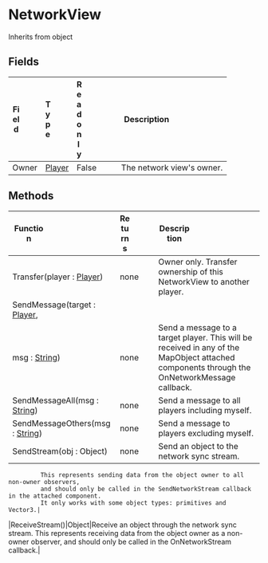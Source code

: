 # NetworkView
Inherits from object
## Fields
|<div style="width:30%">Field</div>|<div style="width:10%">Type</div>|<div style="width:10%">Readonly</div>|<div style="width:50%">Description</div>|
|---|---|---|---|
|Owner|[Player](../objects/Player.md)|False|The network view's owner.|
## Methods
|<div style="width:33%">Function</div>|<div style="width:33%">Returns</div>|<div style="width:33%">Description</div>|
|---|---|---|
|Transfer(player : [Player](../objects/Player.md))|none|Owner only. Transfer ownership of this NetworkView to another player.|
|SendMessage(target : [Player](../objects/Player.md),
msg : [String](../static/String.md))|none|Send a message to a target player. This will be received in any of the MapObject attached components through the OnNetworkMessage callback.|
|SendMessageAll(msg : [String](../static/String.md))|none|Send a message to all players including myself.|
|SendMessageOthers(msg : [String](../static/String.md))|none|Send a message to players excluding myself.|
|SendStream(obj : Object)|none|Send an object to the network sync stream.             This represents sending data from the object owner to all non-owner observers,             and should only be called in the SendNetworkStream callback in the attached component.             It only works with some object types: primitives and Vector3.|
|ReceiveStream()|Object|Receive an object through the network sync stream.             This represents receiving data from the object owner as a non-owner observer,             and should only be called in the OnNetworkStream callback.|
